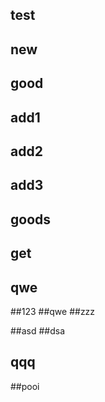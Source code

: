 ## test
## new 
## good

## add1
## add2
## add3

## goods
## get
## qwe

##123
##qwe
##zzz

##asd
##dsa

## qqq
##pooi
